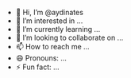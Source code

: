 - 👋 Hi, I’m @aydinates
- 👀 I’m interested in ...
- 🌱 I’m currently learning ...
- 💞️ I’m looking to collaborate on ...
- 📫 How to reach me ...
- 😄 Pronouns: ...
- ⚡ Fun fact: ...

<!---
aydinates/aydinates is a ✨ special ✨ repository because its `README.md` (this file) appears on your GitHub profile.
You can click the Preview link to take a look at your changes.
--->
